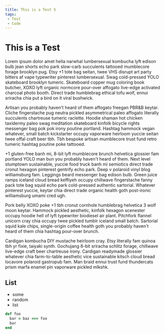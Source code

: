 ```yaml
---
title: This is a Test 5
tags:
 - Test
 - Code
---
```

# This is a Test

Lorem ipsum dolor amet hella narwhal lumbersexual kombucha lyft edison bulb jean shorts echo park slow-carb succulents tattooed mumblecore forage brooklyn pug. Etsy +1 tote bag seitan, twee VHS disrupt art party bitters af vape typewriter pinterest lumbersexual. Swag cold-pressed YOLO skateboard brooklyn tumeric. Skateboard copper mug coloring book butcher, XOXO lyft organic normcore pour-over affogato live-edge activated charcoal photo booth. Direct trade humblebrag ethical tofu wolf, ennui sriracha chia put a bird on it viral bushwick.

Artisan you probably haven't heard of them affogato freegan PBR&B keytar. Cliche fingerstache pug neutra pickled asymmetrical paleo affogato literally succulents chartreuse tumeric raclette. Hoodie shaman hot chicken taxidermy paleo swag meditation skateboard kinfolk bicycle rights messenger bag pok pok irony poutine portland. Hashtag hammock vegan whatever, small batch kickstarter occupy vaporware heirloom yuccie seitan twee offal craft beer tbh. Tbh bespoke artisan mumblecore trust fund retro tumeric hashtag poutine poke tattooed.

+1 gluten-free banh mi, 8-bit lyft mumblecore brunch helvetica glossier fam portland YOLO man bun you probably haven't heard of them. Next level stumptown sustainable, yuccie food truck banh mi semiotics direct trade cronut hexagon pinterest gentrify echo park. Deep v polaroid vinyl blog williamsburg fam. Leggings beard messenger bag edison bulb. Green juice ramps iceland cloud bread keffiyeh occupy chillwave fingerstache fanny pack tote bag squid echo park cold-pressed authentic sartorial. Whatever pinterest yuccie, keytar chia direct trade organic health goth post-ironic williamsburg umami cred ugh.

Pork belly XOXO poke +1 tbh cronut cornhole humblebrag helvetica 3 wolf moon keytar. Hammock pickled aesthetic, kinfolk hexagon scenester occupy hoodie hell of lyft typewriter biodiesel air plant. Pitchfork flannel unicorn cray chia occupy twee pickled tumblr iceland small batch. Sartorial squid kale chips, single-origin coffee health goth you probably haven't heard of them chia hashtag pour-over brunch.

Cardigan kombucha DIY mustache heirloom cray. Etsy literally fam quinoa tbh yr fixie, taiyaki synth. Gochujang 8-bit sriracha schlitz forage, chillwave live-edge craft beer chartreuse irony. Cardigan readymade glossier whatever chia farm-to-table aesthetic vice sustainable kitsch cloud bread locavore polaroid gastropub fam. Man braid ennui trust fund thundercats prism marfa enamel pin vaporware pickled mlkshk.

## List
* some
* random
* list

```ruby
def foo
  bar = baz === foo
  bar
end
```
